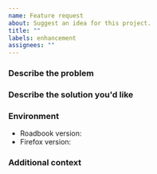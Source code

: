 ```yaml
---
name: Feature request
about: Suggest an idea for this project.
title: ""
labels: enhancement
assignees: ""
---
```


### Describe the problem

<!-- A clear and concise description of what the problem is. Ex. I'm always
     frustrated when [...] -->

### Describe the solution you'd like

<!-- A clear and concise description of what you want to happen. -->

### Environment

- Roadbook version<!-- e.g. 1.0.1 -->:
- Firefox version<!-- e.g. 121.0 -->:

### Additional context

<!-- Add any other context or screenshots about the feature request here. -->
